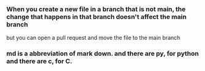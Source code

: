 ### When you create a new file in a branch that is not main, the change that happens in that branch doesn't affect the main branch
but you can open a pull request and move the file to the main branch
### md is a abbreviation of mark down. and there are py, for python and there are c, for C.

